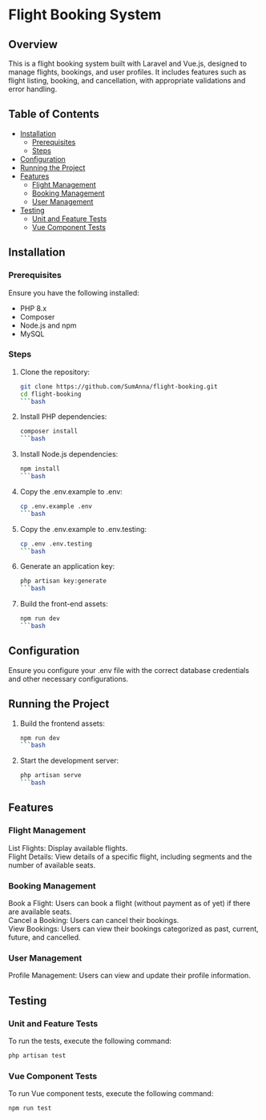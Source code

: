 # Flight Booking System

## Overview

This is a flight booking system built with Laravel and Vue.js, designed to manage flights, bookings, and user profiles. It includes features such as flight listing, booking, and cancellation, with appropriate validations and error handling.

## Table of Contents
- [Installation](#installation)
  - [Prerequisites](#prerequisites)
  - [Steps](#steps)
- [Configuration](#configuration)
- [Running the Project](#running-the-project)
- [Features](#features)
  - [Flight Management](#flight-management)
  - [Booking Management](#booking-management)
  - [User Management](#user-management)
- [Testing](#testing)
  - [Unit and Feature Tests](#unit-and-feature-tests)
  - [Vue Component Tests](#vue-component-tests)

## Installation

### Prerequisites

Ensure you have the following installed:
- PHP 8.x
- Composer
- Node.js and npm
- MySQL

### Steps

1. Clone the repository:
   ```bash
   git clone https://github.com/SumAnna/flight-booking.git
   cd flight-booking
   ```bash
2. Install PHP dependencies:
   ```bash
   composer install
   ```bash
3. Install Node.js dependencies:
   ```bash
   npm install
   ```bash
4. Copy the .env.example to .env:
   ```bash
   cp .env.example .env
   ```bash
5. Copy the .env.example to .env.testing:
   ```bash
   cp .env .env.testing
   ```bash
6. Generate an application key:
   ```bash
   php artisan key:generate
   ```bash
7. Build the front-end assets:
   ```bash
   npm run dev
   ```bash

## Configuration
Ensure you configure your .env file with the correct database credentials and other necessary configurations.

## Running the Project
1. Build the frontend assets:
   ```bash
   npm run dev
   ```bash
2. Start the development server:
   ```bash
   php artisan serve
   ```bash

## Features
### Flight Management
List Flights: Display available flights.<br />
Flight Details: View details of a specific flight, including segments and the number of available seats.<br />
### Booking Management
Book a Flight: Users can book a flight (without payment as of yet) if there are available seats.<br />
Cancel a Booking: Users can cancel their bookings.<br />
View Bookings: Users can view their bookings categorized as past, current, future, and cancelled.<br />
### User Management
Profile Management: Users can view and update their profile information.<br />

## Testing
### Unit and Feature Tests
To run the tests, execute the following command:
   ```bash
   php artisan test
   ```
### Vue Component Tests
To run Vue component tests, execute the following command:
   ```bash
   npm run test
   ```
